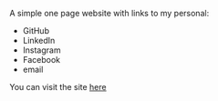A simple one page website with links to my personal:

  * GitHub
  * LinkedIn
  * Instagram
  * Facebook
  * email

You can visit the site [here](http://egpaul.com)
